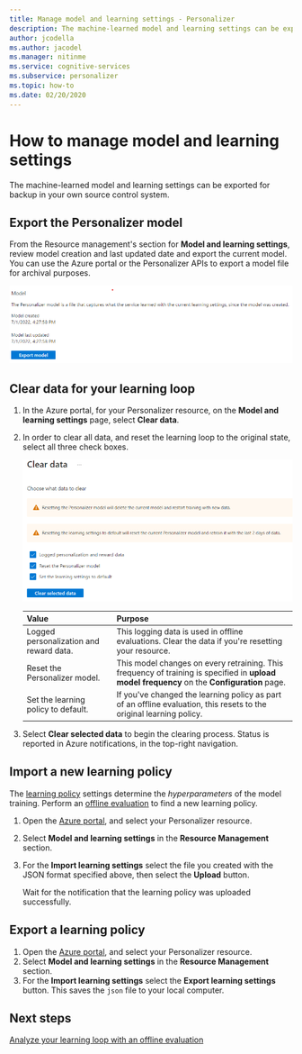 ```yaml
---
title: Manage model and learning settings - Personalizer
description: The machine-learned model and learning settings can be exported for backup in your own source control system.
author: jcodella
ms.author: jacodel
ms.manager: nitinme
ms.service: cognitive-services
ms.subservice: personalizer
ms.topic: how-to
ms.date: 02/20/2020
---
```


# How to manage model and learning settings

The machine-learned model and learning settings can be exported for backup in your own source control system.

## Export the Personalizer model

From the Resource management's section for **Model and learning settings**, review model creation and last updated date and export the current model. You can use the Azure portal or the Personalizer APIs to export a model file for archival purposes.

![Export current Personalizer model](media/settings/export-current-personalizer-model.png)

## Clear data for your learning loop

1. In the Azure portal, for your Personalizer resource, on the **Model and learning settings** page, select **Clear data**.
1. In order to clear all data, and reset the learning loop to the original state, select all three check boxes.

    ![In Azure portal, clear data from Personalizer resource.](./media/settings/clear-data-from-personalizer-resource.png)

    |Value|Purpose|
    |--|--|
    |Logged personalization and reward data.|This logging data is used in offline evaluations. Clear the data if you're resetting your resource.|
    |Reset the Personalizer model.|This model changes on every retraining. This frequency of training is specified in **upload model frequency** on the **Configuration** page. |
    |Set the learning policy to default.|If you've changed the learning policy as part of an offline evaluation, this resets to the original learning policy.|

1. Select **Clear selected data** to begin the clearing process. Status is reported in Azure notifications, in the top-right navigation.

## Import a new learning policy

The [learning policy](concept-active-learning.md#understand-learning-policy-settings) settings determine the _hyperparameters_ of the model training. Perform an [offline evaluation](how-to-offline-evaluation.md) to find a new learning policy.

1. Open the [Azure portal](https://portal.azure.com), and select your Personalizer resource.
1. Select **Model and learning settings** in the **Resource Management** section.
1. For the **Import learning settings** select the file you created with the JSON format specified above, then select the **Upload** button.

    Wait for the notification that the learning policy was uploaded successfully.

## Export a learning policy

1. Open the [Azure portal](https://portal.azure.com), and select your Personalizer resource.
1. Select **Model and learning settings** in the **Resource Management** section.
1. For the **Import learning settings** select the **Export learning settings** button. This saves the `json` file to your local computer.

## Next steps

[Analyze your learning loop with an offline evaluation](how-to-offline-evaluation.md)
